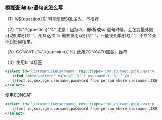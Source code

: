 

### 模糊查询like语句该怎么写

（1）’%${question}%’ 可能引起SQL注入，不推荐

（2）"%"#{question}"%" 注意：因为#{…}解析成sql语句时候，会在变量外侧自动加单引号’ '，所以这里 % 需要使用双引号" "，不能使用单引号 ’ '，不然会查不到任何结果。

（3）CONCAT (’%’,#{question},’%’)  使用CONCAT()函数，推荐

（4）使用bind标签

```xml
<select id="listUserLikeUsername" resultType="com.jourwon.pojo.User">
　　<bind name="pattern" value=" '%' + username + '%' " />
　　select id,sex,age,username,password from person where username LIKE #{pattern}
</select>
```

使用CONCAT 

```xml
<select id="listUserLikeUsername" resultType="com.jourwon.pojo.User">
　　select id,sex,age,username,password from person where username LIKE CONCAT(’%’,#{username},’%’)
</select>
```

